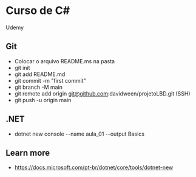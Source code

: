 # Curso de C#

Udemy

## Git

  * Colocar o arquivo README.ms na pasta
  * git init
  * git  add README.md
  * git commit -m "first commit"
  * git branch -M main
  * git remote add origin git@github.com:davidween/projetoLBD.git (SSH)
  * git push -u origin main


## .NET

  * dotnet new console --name aula_01 --output Basics

## Learn more

  * https://docs.microsoft.com/pt-br/dotnet/core/tools/dotnet-new
